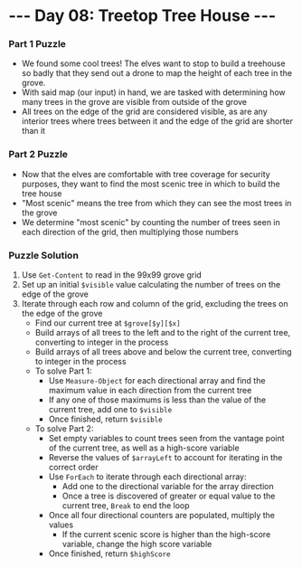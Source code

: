 # --- Day 08: Treetop Tree House ---

### Part 1 Puzzle
* We found some cool trees! The elves want to stop to build a treehouse so badly that they send out a drone to map the height of each tree in the grove.
* With said map (our input) in hand, we are tasked with determining how many trees in the grove are visible from outside of the grove
* All trees on the edge of the grid are considered visible, as are any interior trees where trees between it and the edge of the grid are shorter than it

### Part 2 Puzzle
* Now that the elves are comfortable with tree coverage for security purposes, they want to find the most scenic tree in which to build the tree house
* "Most scenic" means the tree from which they can see the most trees in the grove
* We determine "most scenic" by counting the number of trees seen in each direction of the grid, then multiplying those numbers

### Puzzle Solution
1. Use `Get-Content` to read in the 99x99 grove grid
2. Set up an initial `$visible` value calculating the number of trees on the edge of the grove
3. Iterate through each row and column of the grid, excluding the trees on the edge of the grove
    * Find our current tree at `$grove[$y][$x]`
    * Build arrays of all trees to the left and to the right of the current tree, converting to integer in the process
    * Build arrays of all trees above and below the current tree, converting to integer in the process
    * To solve Part 1:
        * Use `Measure-Object` for each directional array and find the maximum value in each direction from the current tree
        * If any one of those maximums is less than the value of the current tree, add one to `$visible`
        * Once finished, return `$visible`
    * To solve Part 2:
        * Set empty variables to count trees seen from the vantage point of the current tree, as well as a high-score variable
        * Reverse the values of `$arrayLeft` to account for iterating in the correct order
        * Use `ForEach` to iterate through each directional array:
            * Add one to the directional variable for the array direction
            * Once a tree is discovered of greater or equal value to the current tree, `Break` to end the loop
        * Once all four directional counters are populated, multiply the values
            * If the current scenic score is higher than the high-score variable, change the high score variable
        * Once finished, return `$highScore`